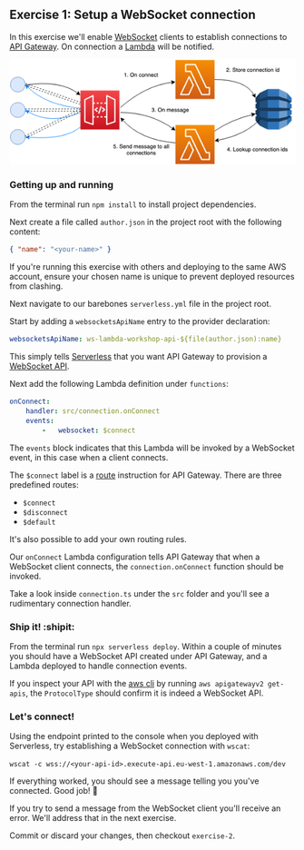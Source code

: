 ## Exercise 1: Setup a WebSocket connection

In this exercise we'll enable [WebSocket](https://en.wikipedia.org/wiki/WebSocket) clients to establish connections to [API Gateway](https://aws.amazon.com/api-gateway/). On connection a [Lambda](https://aws.amazon.com/lambda/) will be notified.

![Exercise diagram](exercise-diagram.png)

### Getting up and running

From the terminal run `npm install` to install project dependencies.

Next create a file called `author.json` in the project root with the following content:

```json
{ "name": "<your-name>" }
```

If you're running this exercise with others and deploying to the same AWS account, ensure your chosen name is unique to prevent deployed resources from clashing.

Next navigate to our barebones `serverless.yml` file in the project root.

Start by adding a `websocketsApiName` entry to the provider declaration:

```yaml
websocketsApiName: ws-lambda-workshop-api-${file(author.json):name}
```

This simply tells [Serverless](https://www.serverless.com/) that you want API Gateway to provision a [WebSocket API](https://docs.aws.amazon.com/apigateway/latest/developerguide/apigateway-websocket-api.html).

Next add the following Lambda definition under `functions`:

```yaml
onConnect:
    handler: src/connection.onConnect
    events:
        -   websocket: $connect
```

The `events` block indicates that this Lambda will be invoked by a WebSocket event, in this case when a client connects.

The `$connect` label is a [route](https://docs.aws.amazon.com/apigateway/latest/developerguide/websocket-api-develop-routes.html) instruction for API Gateway. There are three predefined routes:
 * `$connect`
 * `$disconnect`
 * `$default`

It's also possible to add your own routing rules.

Our `onConnect` Lambda configuration tells API Gateway that when a WebSocket client connects, the `connection.onConnect` function should be invoked.

Take a look inside `connection.ts` under the `src` folder and you'll see a rudimentary connection handler.

### Ship it! :shipit:

From the terminal run `npx serverless deploy`. Within a couple of minutes you should have a WebSocket API created under API Gateway, and a Lambda deployed to handle connection events.

If you inspect your API with the [aws cli](https://aws.amazon.com/cli/) by running `aws apigatewayv2 get-apis`, the `ProtocolType` should confirm it is indeed a WebSocket API.

### Let's connect!

Using the endpoint printed to the console when you deployed with Serverless, try establishing a WebSocket connection with `wscat`:

```wscat -c wss://<your-api-id>.execute-api.eu-west-1.amazonaws.com/dev```

If everything worked, you should see a message telling you you've connected. Good job! :clap:

If you try to send a message from the WebSocket client you'll receive an error. We'll address that in the next exercise.

Commit or discard your changes, then checkout `exercise-2`.
